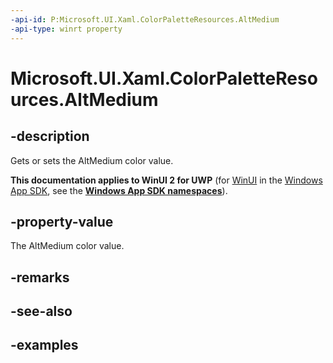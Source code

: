 ```yaml
---
-api-id: P:Microsoft.UI.Xaml.ColorPaletteResources.AltMedium
-api-type: winrt property
---
```


<!-- Property syntax.
public IReference<Color> AltMedium { get;  set; }
-->

# Microsoft.UI.Xaml.ColorPaletteResources.AltMedium

## -description

Gets or sets the AltMedium color value.

**This documentation applies to WinUI 2 for UWP** (for [WinUI](/windows/apps/winui/winui3/) in the [Windows App SDK](/windows/apps/windows-app-sdk/), see the **[Windows App SDK namespaces](/windows/windows-app-sdk/api/winrt/)**).

## -property-value

The AltMedium color value.

## -remarks

## -see-also

## -examples

